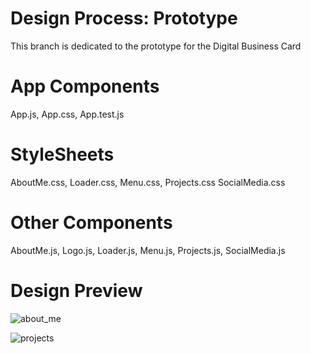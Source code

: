 # Design Process: Prototype
This branch is dedicated to the prototype for the Digital Business Card
# App Components
App.js,
App.css,
App.test.js
# StyleSheets
AboutMe.css,
Loader.css,
Menu.css,
Projects.css
SocialMedia.css
# Other Components
AboutMe.js,
Logo.js,
Loader.js,
Menu.js,
Projects.js,
SocialMedia.js
# Design Preview

![about_me](https://user-images.githubusercontent.com/54840122/202021645-7b8f6c79-8490-4eb1-8c25-7355352f7b8a.JPG)

![projects](https://user-images.githubusercontent.com/54840122/202021905-3960aaf5-4ba3-48b5-97d9-127223b57a1b.JPG)
